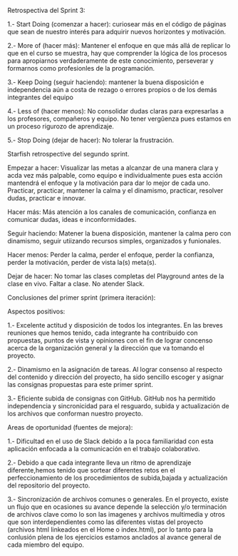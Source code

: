 Retrospectiva del Sprint 3:

1.- Start Doing (comenzar a hacer): 
curiosear más en el código de páginas que sean de nuestro interés para adquirir nuevos horizontes y motivación.

2.- More of (hacer más): 
Mantener el enfoque en que más allá de replicar lo que en el curso se muestra, hay que comprender la lógica de los procesos para apropiarnos verdaderamente de este conocimiento, perseverar y formarnos como profesionles de la programación.

3.- Keep Doing (seguir haciendo): 
mantener la buena disposición e independencia aún a costa de rezago o errores propios o de los demás integrantes del equipo

4.- Less of (hacer menos):
No consolidar dudas claras para expresarlas a los profesores, compañeros y equipo. No tener vergûenza pues estamos en un proceso  rigurozo de aprendizaje.

5.- Stop Doing (dejar de hacer): 
No tolerar la frustración.





Starfish retrospective del segundo sprint. 

Empezar a hacer:
Visualizar las metas a alcanzar de una manera clara y acda vez más palpable, como equipo e individualmente pues esta acción mantendrá el enfoque y la motivación para dar lo mejor de cada uno. Practicar, practicar, mantener la calma y el dinamismo, practicar, resolver dudas, practicar e innovar. 

Hacer más:
Más atención a los canales de comunicación, confianza en comunicar dudas, ideas e inconformidades. 

Seguir haciendo:
Matener la buena disposición, mantener la calma pero con dinamismo, seguir utiizando recursos simples, organizados y funionales. 

Hacer menos:
Perder la calma, perder el enfoque, perder la confianza, perder la motivación, perder de vista la(s) meta(s).  

Dejar de hacer:
No tomar las clases completas del Playground antes de la clase en vivo. Faltar a clase. No atender Slack.






Conclusiones del primer sprint (primera iteración):

Aspectos positivos:

1.- Excelente actitud y disposición de todos los integrantes.
    En las breves reuniones que hemos tenido, cada integrante ha contribuido con
    propuestas, puntos de vista y opiniones con el fin de lograr concenso acerca 
    de la organización general y la dirección que va tomando el proyecto.

2.- Dinamismo en la asignación de tareas.
    Al lograr consenso al respecto del contenido y dirección del proyecto, ha sido 
    sencillo escoger y asignar las consignas propuestas para este primer sprint. 

3.- Eficiente subida de consignas con GitHub.
    GitHub nos ha permitido independencia y sincronicidad para el resguardo, subida y actualización de los archivos que conforman nuestro proyecto.


Areas de oportunidad (fuentes de mejora): 

1.- Dificultad en el uso de Slack debido a la poca familiaridad con esta aplicación enfocada a la comunicación en el trabajo colaborativo.

2.- Debido a que cada integrante lleva un ritmo de aprendizaje diferente,hemos tenido que sortear diferentes retos en el perfeccionamiento de los  procedimientos de subida,bajada y actualización del repositorio del proyecto. 

3.- Sincronización de archivos comunes o generales.
    En el proyecto, existe un flujo que en ocasiones su avance depende la selección y/o
    terminación de archivos clave como lo son las imagenes y archivos multimedia y otros
    que son interdependientes como las diferentes vistas del proyecto (archivos html linkeados
    en el Home o index.html), por lo tanto para la conlusión plena de los ejercicios estamos
    anclados al avance general de cada miembro del equipo. 


  




